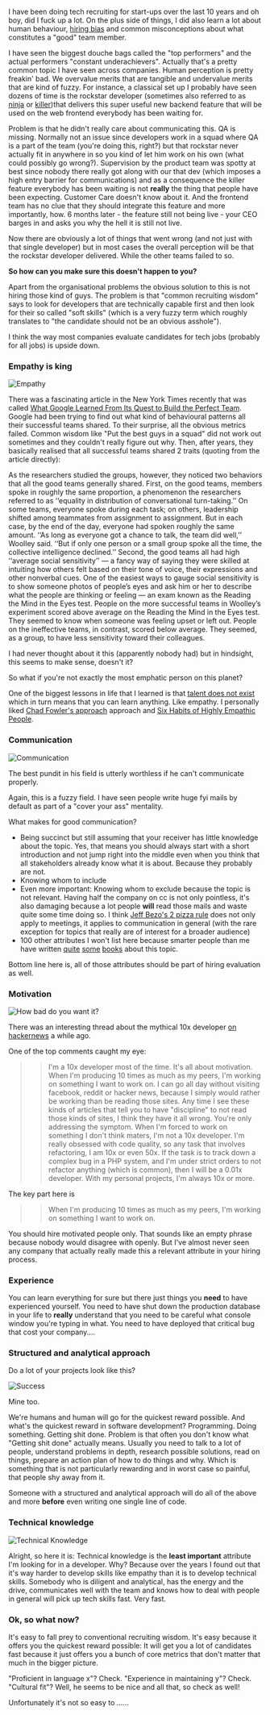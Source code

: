 
I have been doing tech recruiting for start-ups over the last 10 years and oh boy, did I fuck up a lot. On the plus side of things, I did also learn a lot about human behaviour, [hiring bias](http://recruiterbox.com/blog/remove-hiring-bias-from-recruitment-process/) and common misconceptions about what constitutes a "good" team member. 

I have seen the biggest douche bags called the "top performers" and the actual performers "constant underachievers". Actually that's a pretty common topic I have seen across companies. Human perception is pretty freakin' bad. We overvalue merits that are tangible and undervalue merits that are kind of fuzzy. For instance, a classical set up I probably have seen dozens of time is the rockstar developer (sometimes also referred to as [ninja](TODO) or [killer](TODO))that delivers this super useful new backend feature that will be used on the web frontend everybody has been waiting for. 

Problem is that he didn't really care about communicating this. QA is missing. Normally not an issue since developers work in a squad where QA is a part of the team (you're doing this, right?) but that rockstar never actually fit in anywhere in so you kind of let him work on his own (what could possibly go wrong?). Supervision by the product team was spotty at best since nobody there really got along with our that dev (which imposes a high entry barrier for communications) and as a consequence the killer feature everybody has been waiting is not **really** the thing that people have been expecting. Customer Care doesn't know about it. And the frontend team has no clue that they should integrate this feature and more importantly, how.
6 months later - the feature still not being live - your CEO barges in and asks you why the hell it is still not live.

Now there are obviously a lot of things that went wrong (and not just with that single developer) but in most cases the overall perception will be that the rockstar developer delivered. While the other teams failed to so.

**So how can you make sure this doesn't happen to you?**

Apart from the organisational problems the obvious solution to this is not hiring those kind of guys. The problem is that "common recruiting wisdom" says to look for developers that are technically capable first and then look for their so called "soft skills" (which is a very fuzzy term which roughly translates to "the candidate should not be an obvious asshole").

I think the way most companies evaluate candidates for tech jobs (probably for all jobs) is upside down.

### Empathy is king

![Empathy](https://mcclewis.files.wordpress.com/2013/07/gregory-colbert-man-animal-04.jpg)


There was a fascinating article in the New York Times recently that was called [What Google Learned From Its Quest to Build the Perfect Team](http://www.nytimes.com/2016/02/28/magazine/what-google-learned-from-its-quest-to-build-the-perfect-team.html). Google had been trying to find out what kind of behavioural patterns all their successful teams shared. To their surprise, all the obvious metrics failed. Common wisdom like "Put the best guys in a squad" did not work out sometimes and they couldn't really figure out why. Then, after years, they basically realised that all successful teams shared 2 traits (quoting from the article directly):

>>
As the researchers studied the groups, however, they noticed two behaviors that all the good teams generally shared. First, on the good teams, members spoke in roughly the same proportion, a phenomenon the researchers referred to as ‘‘equality in distribution of conversational turn-taking.’’ On some teams, everyone spoke during each task; on others, leadership shifted among teammates from assignment to assignment. But in each case, by the end of the day, everyone had spoken roughly the same amount. ‘‘As long as everyone got a chance to talk, the team did well,’’ Woolley said. ‘‘But if only one person or a small group spoke all the time, the collective intelligence declined.’’
Second, the good teams all had high ‘‘average social sensitivity’’ — a fancy way of saying they were skilled at intuiting how others felt based on their tone of voice, their expressions and other nonverbal cues. One of the easiest ways to gauge social sensitivity is to show someone photos of people’s eyes and ask him or her to describe what the people are thinking or feeling — an exam known as the Reading the Mind in the Eyes test. People on the more successful teams in Woolley’s experiment scored above average on the Reading the Mind in the Eyes test. They seemed to know when someone was feeling upset or left out. People on the ineffective teams, in contrast, scored below average. They seemed, as a group, to have less sensitivity toward their colleagues.

I had never thought about it this (apparently nobody had) but in hindsight, this seems to make sense, doesn't it?

So what if you're not exactly the most emphatic person on this planet?

One of the biggest lessons in life that I learned is that [talent does not exist](http://static6.businessinsider.com/image/56a0ec0de6183ebe4a8bab61-1190-625/ufc-champion-conor-mcgregor-has-a-great-perspective-on-what-it-takes-to-be-successful.jpg) which in turn means that you can learn anything. Like empathy. I personally liked [Chad Fowler's approach](http://lifehacker.com/why-empathy-is-your-most-important-skill-and-how-to-pr-1505011685) approach and [Six Habits of Highly Empathic People](http://greatergood.berkeley.edu/article/item/six_habits_of_highly_empathic_people1). 

### Communication

![Communication](http://10936-presscdn-0-17.pagely.netdna-cdn.com/wp-content/uploads/2015/11/Labor-of-love.jpg)

The best pundit in his field is utterly worthless if he can't communicate properly.

Again, this is a fuzzy field. I have seen people write huge fyi mails by default as part of a "cover your ass" mentality.

What makes for good communication?

* Being succinct but still assuming that your receiver has little knowledge about the topic. Yes, that means you should always start with a short introduction and not jump right into the middle even when you think that all stakeholders already know what it is about. Because they probably are not. 
* Knowing whom to include
* Even more important: Knowing whom to exclude because the topic is not relevant. Having half the company on cc is not only pointless, it's also damaging because a lot people **will** read those mails and waste quite some time doing so. I think [Jeff Bezo's 2 pizza rule](http://www.businessinsider.com/jeff-bezos-two-pizza-rule-for-productive-meetings-2013-10?IR=T) does not only apply to meetings, it applies to communication in general (with the rare exception for topics that really are of interest for a broader audience)
* 100 other attributes I won't list here because smarter people than me have written [quite](TODO) [some](TODO) [books](TODO) about this topic.

Bottom line here is, all of those attributes should be part of hiring evaluation as well.
 

### Motivation

![How bad do you want it?](http://etinspires.com/wp-materials/uploads/2013/11/hbdywi-600x400.jpg)

There was an interesting thread about the mythical 10x developer [on hackernews](https://news.ycombinator.com/item?id=4954003) a while ago.

One of the top comments caught my eye:

>> I'm a 10x developer most of the time. It's all about motivation. When I'm producing 10 times as much as my peers, I'm working on something I want to work on. I can go all day without visiting facebook, reddit or hacker news, because I simply would rather be working than be reading those sites. Any time I see these kinds of articles that tell you to have "discipline" to not read those kinds of sites, I think they have it all wrong. You're only addressing the symptom.
When I'm forced to work on something I don't think maters, I'm not a 10x developer. I'm really obsessed with code quality, so any task that involves refactoring, I am 10x or even 50x. If the task is to track down a complex bug in a PHP system, and I'm under strict orders to not refactor anything (which is common), then I will be a 0.01x developer. With my personal projects, I'm always 10x or more.

The key part here is

>> When I'm producing 10 times as much as my peers, I'm working on something I want to work on.

You should hire motivated people only. That sounds like an empty phrase because nobody would disagree with openly. But I've almost never seen any company that actually really made this a relevant attribute in your hiring process.


### Experience

You can learn everything for sure but there just things you **need** to have experienced yourself. You need to have shut down the production database in your life to **really** understand that you need to be careful what console window you're typing in what. You need to have deployed that critical bug that cost your company....


### Structured and analytical approach

Do a lot of your projects look like this?

![Success](http://1.bp.blogspot.com/-HArgrMPQ3NI/UFCL1BVeJDI/AAAAAAAAAHg/4ZvTDUSmeVY/s1600/E+to+P+Visual+Aid.jpg)

Mine too.

We're humans and human will go for the quickest reward possible. And what's the quickest reward in software development? Programming. Doing something. Getting shit done.
Problem is that often you don't know what "Getting shit done" actually means. Usually you need to talk to a lot of people, understand problems in depth, research possible solutions, read on things, prepare an action plan of how to do things and why. Which is something that is not particularly rewarding and in worst case so painful, that people shy away from it.

Someone with a structured and analytical approach will do all of the above and more **before** even writing one single line of code.

### Technical knowledge

![Technical Knowledge](https://cdn.meme.am/instances/500x/51744411.jpg)

Alright, so here it is: Technical knowledge is the **least important** attribute I'm looking for in a developer. 
Why?
Because over the years I found out that it's way harder to develop skills like empathy than it is to develop technical skills. Somebody who is diligent and analytical, has the energy and the drive, communicates well with the team and knows how to deal with people in general will pick up tech skills fast. Very fast.

### Ok, so what now?

It's easy to fall prey to conventional recruiting wisdom. It's easy because it offers you the quickest reward possible: It will get you a lot of candidates fast because it just offers you a bunch of core metrics that don't matter that much in the bigger picture. 

"Proficient in language x"? Check.
"Experience in maintaining y"? Check.
"Cultural fit"? Well, he seems to be nice and all that, so check as well!

Unfortunately it's not so easy to ......

